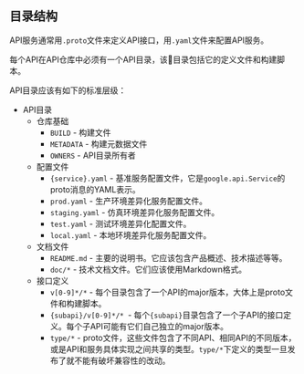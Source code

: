 ## 目录结构
  API服务通常用`.proto`文件来定义API接口，用`.yaml`文件来配置API服务。

  每个API在API仓库中必须有一个API目录，该目录包括它的定义文件和构建脚本。

  API目录应该有如下的标准层级：
*   API目录
    *   仓库基础
        *   `BUILD` - 构建文件
        *   `METADATA` - 构建元数据文件
        *   `OWNERS` - API目录所有者
    *   配置文件
        *   `{service}.yaml` - 基准服务配置文件，它是`google.api.Service`的proto消息的YAML表示。
        *   `prod.yaml` - 生产环境差异化服务配置文件。
        *   `staging.yaml` - 仿真环境差异化服务配置文件。
        *   `test.yaml` - 测试环境差异化配置文件。
        *   `local.yaml` - 本地环境差异化服务配置文件。
    *   文档文件
        *   `README.md` - 主要的说明书。它应该包含产品概述、技术描述等等。
        *   `doc/*` - 技术文档文件。它们应该使用Markdown格式。
    *   接口定义
        *   `v[0-9]*/*` - 每个目录包含了一个API的major版本，大体上是proto文件和构建脚本。
        *   `{subapi}/v[0-9]*/* `- 每个`{subapi}`目录包含了一个子API的接口定义。每个子API可能有它们自己独立的major版本。
        *   `type/*` - proto文件，这些文件包含了不同API、相同API的不同版本，或是API和服务具体实现之间共享的类型。`type/*`下定义的类型一旦发布了就不能有破坏兼容性的改动。

